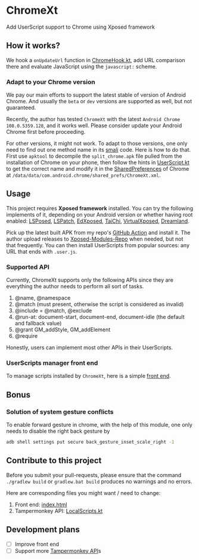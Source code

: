 # ChromeXt

Add UserScript support to Chrome using Xposed framework

##  How it works?

We hook a `onUpdateUrl` function in [ChromeHook.kt](app/src/main/java/org/matrix/chromext/hook/ChromeHook.kt),
add URL comparison there and evaluate JavaScript using the `javascript:` scheme.

### Adapt to your Chrome version

We pay our main efforts to support the latest stable of version of Android Chrome.
And usually the `beta` or `dev` versions are supported as well, but not guaranteed.

Recently, the author has tested `ChromeXt` with the latest `Android Chrome 108.0.5359.128`, and it works well.
Please consider update your Android Chrome first before proceeding.

For other versions, it might not work.
To adapt to those versions, one only need to find out one method name in its [smali](https://github.com/JesusFreke/smali/wiki) code.
Here is how to do that.
First use `apktool` to decompile the `split_chrome.apk` file pulled from the installation of Chrome on your phone,
then follow the hints in [UserScript.kt](app/src/main/java/org/matrix/chromext/proxy/UserScript.kt) to get the correct name
and modify it in the [SharedPreferences](https://developer.android.com/reference/android/content/SharedPreferences) of Chrome at `/data/data/com.android.chrome/shared_prefs/ChromeXt.xml`.

## Usage

This project requires **Xposed framework** installed.
You can try the following implements of it, depending on your Android version or whether having root enabled:
[LSPosed](https://github.com/LSPosed/LSPosed), [LSPatch](https://github.com/LSPosed/LSPatch),
[EdXposed](https://github.com/ElderDrivers/EdXposed), [TaiChi](https://github.com/taichi-framework/TaiChi),
[VirtualXposed](https://github.com/android-hacker/VirtualXposed), [Dreamland](https://github.com/canyie/Dreamland).

Pick up the latest built APK from my repo's [GitHub Action](https://github.com/JingMatrix/ChromeXt/actions/workflows/android.yml) and install it.
The author upload releases to [Xposed-Modules-Repo](https://github.com/Xposed-Modules-Repo/org.matrix.chromext/releases) when needed, but not that frequently.
You can then install UserScripts from popular sources: any URL that ends with `.user.js`.

### Supported API

Currently, ChromeXt supports only the following APIs since they are everything the author needs to perform all sort of tasks.

1. @name, @namespace
2. @match (must present, otherwise the script is considered as invalid)
3. @include = @match, @exclude
4. @run-at: document-start, document-end, document-idle (the default and fallback value)
5. @grant GM_addStyle, GM_addElement
6. @require

Honestly, users can implement most other APIs in their UserScripts.

### UserScripts manager front end

To manage scripts installed by `ChromeXt`, here is a simple [front end](https://jingmatrix.github.io/ChromeXt/).

## Bonus

### Solution of system gesture conflicts

To enable forward gesture in chrome, with the help of this module,
one only needs to disable the right back gesture by
```sh
adb shell settings put secure back_gesture_inset_scale_right -1
```

## Contribute to this project

Before you submit your pull-requests, please ensure that the command
`./gradlew build` or `gradlew.bat build` produces no warnings and no errors.

Here are corresponding files you might want / need to change:
1. Front end: [index.html](index.html)
2. Tampermonkey API: [LocalScripts.kt](app/src/main/java/org/matrix/chromext/script/LocalScripts.kt)

## Development plans

- [ ] Improve front end
- [ ] Support more [Tampermonkey API](https://www.tampermonkey.net/documentation.php)s
